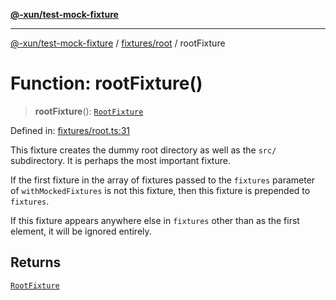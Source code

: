 [**@-xun/test-mock-fixture**](../../../README.md)

***

[@-xun/test-mock-fixture](../../../README.md) / [fixtures/root](../README.md) / rootFixture

# Function: rootFixture()

> **rootFixture**(): [`RootFixture`](../type-aliases/RootFixture.md)

Defined in: [fixtures/root.ts:31](https://github.com/Xunnamius/test-utils/blob/ba2bb54f0f2d41708034e4076c72856c63c5167a/packages/test-mock-fixture/src/fixtures/root.ts#L31)

This fixture creates the dummy root directory as well as the `src/`
subdirectory. It is perhaps the most important fixture.

If the first fixture in the array of fixtures passed to the `fixtures`
parameter of `withMockedFixtures` is not this fixture, then this fixture is
prepended to `fixtures`.

If this fixture appears anywhere else in `fixtures` other than as the first
element, it will be ignored entirely.

## Returns

[`RootFixture`](../type-aliases/RootFixture.md)
